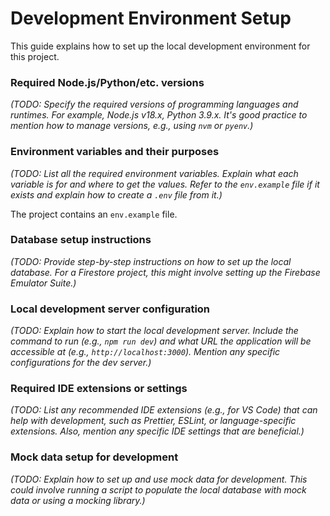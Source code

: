 # Development Environment Setup

This guide explains how to set up the local development environment for this project.

### Required Node.js/Python/etc. versions

_(TODO: Specify the required versions of programming languages and runtimes. For example, Node.js v18.x, Python 3.9.x. It's good practice to mention how to manage versions, e.g., using `nvm` or `pyenv`.)_

### Environment variables and their purposes

_(TODO: List all the required environment variables. Explain what each variable is for and where to get the values. Refer to the `env.example` file if it exists and explain how to create a `.env` file from it.)_

The project contains an `env.example` file.

### Database setup instructions

_(TODO: Provide step-by-step instructions on how to set up the local database. For a Firestore project, this might involve setting up the Firebase Emulator Suite.)_

### Local development server configuration

_(TODO: Explain how to start the local development server. Include the command to run (e.g., `npm run dev`) and what URL the application will be accessible at (e.g., `http://localhost:3000`). Mention any specific configurations for the dev server.)_

### Required IDE extensions or settings

_(TODO: List any recommended IDE extensions (e.g., for VS Code) that can help with development, such as Prettier, ESLint, or language-specific extensions. Also, mention any specific IDE settings that are beneficial.)_

### Mock data setup for development

_(TODO: Explain how to set up and use mock data for development. This could involve running a script to populate the local database with mock data or using a mocking library.)_
